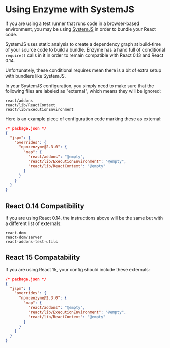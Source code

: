 # Using Enzyme with SystemJS

If you are using a test runner that runs code in a browser-based environment,
you may be using [SystemJS]() in order to bundle your React code.

SystemJS uses static analysis to create a dependency graph at build-time of
your source code to build a bundle. Enzyme has a hand full of conditional
`require()` calls in it in order to remain compatible with React 0.13 and
React 0.14.

Unfortunately, these conditional requires mean there is a bit of extra setup
with bundlers like SystemJS.

In your SystemJS configuration, you simply need to make sure that the
following files are labeled as "external", which means they will be ignored:

```
react/addons
react/lib/ReactContext
react/lib/ExecutionEnvironment
```

Here is an example piece of configuration code marking these as external:

```json
/* package.json */
{
  "jspm": {
    "overrides": {
      "npm:enzyme@2.3.0": {
        "map": {
          "react/addons": "@empty",
          "react/lib/ExecutionEnvironment": "@empty",
          "react/lib/ReactContext": "@empty"
        }
      }
    }
  }
}
```


## React 0.14 Compatibility

If you are using React 0.14, the instructions above will be the same but with a different list of
externals:

```
react-dom
react-dom/server
react-addons-test-utils
```

## React 15 Compatability

If you are using React 15, your config should include these externals:

```json
/* package.json */
{
  "jspm": {
    "overrides": {
      "npm:enzyme@2.3.0": {
        "map": {
          "react/addons": "@empty",
          "react/lib/ExecutionEnvironment": "@empty",
          "react/lib/ReactContext": "@empty"
        }
      }
    }
  }
}
```
